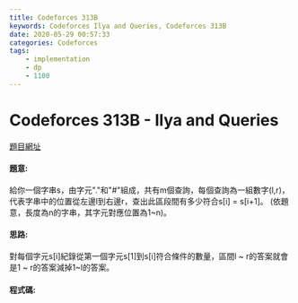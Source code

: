 ```yaml
---
title: Codeforces 313B
keywords: Codeforces Ilya and Queries, Codeforces 313B
date: 2020-05-29 00:57:33
categories: Codeforces
tags:
    - implementation
    - dp
    - 1100
---
```

# Codeforces 313B - Ilya and Queries
[題目網址](https://codeforces.com/problemset/problem/313/B)


#### 題意:
給你一個字串s，由字元"."和"#"組成，共有m個查詢，每個查詢為一組數字(l,r)，代表字串中的位置從左邊l到右邊r，查出此區段間有多少符合s[i] = s[i+1]。
(依題意，長度為n的字串，其字元對應位置為1~n)。
<!-- more -->
#### 思路:
對每個字元s[i]紀錄從第一個字元s[1]到s[i]符合條件的數量，區間l ~ r的答案就會是1 ~ r的答案減掉1~l的答案。 

#### 程式碼:
<script src="https://gist.github.com/zxzxcc112/d2ee5f0909948e0231308c62bbcd921e.js"></script>